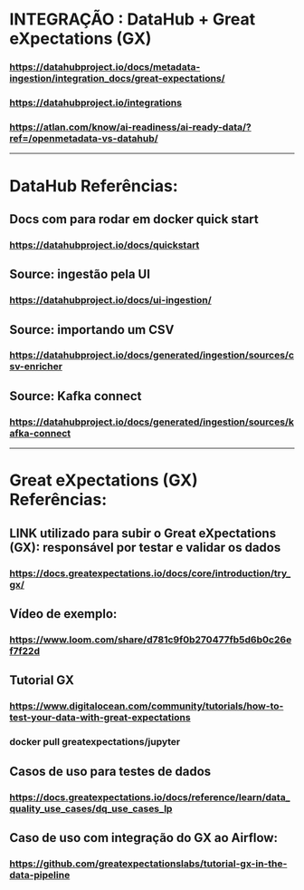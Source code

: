 # INTEGRAÇÃO : DataHub + Great eXpectations (GX)

### https://datahubproject.io/docs/metadata-ingestion/integration_docs/great-expectations/

### https://datahubproject.io/integrations

### https://atlan.com/know/ai-readiness/ai-ready-data/?ref=/openmetadata-vs-datahub/
----------------------

# DataHub Referências:

## Docs com para rodar em docker quick start

### https://datahubproject.io/docs/quickstart

## Source: ingestão pela UI

### https://datahubproject.io/docs/ui-ingestion/

## Source: importando um CSV

### https://datahubproject.io/docs/generated/ingestion/sources/csv-enricher

## Source: Kafka connect

### https://datahubproject.io/docs/generated/ingestion/sources/kafka-connect

----------------------


# Great eXpectations (GX) Referências:

## LINK utilizado para subir o Great eXpectations (GX): responsável por testar e validar os dados

### https://docs.greatexpectations.io/docs/core/introduction/try_gx/

## Vídeo de exemplo:

### https://www.loom.com/share/d781c9f0b270477fb5d6b0c26ef7f22d

## Tutorial GX

### https://www.digitalocean.com/community/tutorials/how-to-test-your-data-with-great-expectations

### docker pull greatexpectations/jupyter

## Casos de uso para testes de dados

### https://docs.greatexpectations.io/docs/reference/learn/data_quality_use_cases/dq_use_cases_lp

## Caso de uso com integração do GX ao Airflow:

### https://github.com/greatexpectationslabs/tutorial-gx-in-the-data-pipeline
